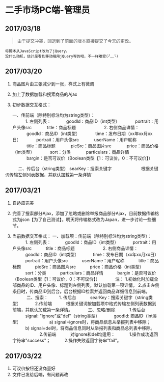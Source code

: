 # 二手市场PC端-管理员

## 2017/03/18
>由于提交冲突，回退到了前面的版本直接提交了今天的更改。

	将脚本从JavaScript改为了jQuery。
	没什么动机，估计是看到移动端用jQuery写的吧，不一样难受(╯﹏╰)


## 2017/03/20
1. 商品图片由三张减少到一张，样式上有微调

2. 加上了数据加载和搜索商品的Ajax

3. 初步数据交互格式：


	一、传前端（除特别标注均为string类型）： 	
	　　　1. 左侧列表： 
	　　　	goodId：商品ID（int类型） 
	　　　	portrait：用户头像src 
	　　　	title：商品标题
	　　　
	　　　2. 右侧商品详情： 
	　　　	goodId：商品ID（int类型）
	　　　	time：发布日期（xx年xx月xx日）
	　　　	portrait：用户头像src
	　　　	userName：用户昵称
	　　　	title：商品标题
	　　　	picSrc：商品图片src
	　　　	price：商品价格（int类型）
	　　　	sort：分类
	　　　	particulars：商品详情
	　　　	bargin：是否可议价（Boolean类型【1：可议价，0：不可议价】）

　　　二、传后台（string类型） searKey：搜索关键字
　　　
　　　		根据关键词传输左侧列表数据，并默认加载第一条详情`
　　　　

## 2017/03/21
1. 自适应完美

2. 完善了搜索部分Ajax，添加了忽略或删除举报商品部分Ajax，目前数据传输格式为json【为了自己测试】。明天将传输格式改为Japan，进一步讨论一些细节。

3. 当前数据交互格式：
	一、加载项：传前端（除特别标注均为string类型）：
	　　　1. 左侧列表：
	　　　goodId：商品ID（int类型）
	　　　portrait：用户头像src
	　　　title：商品标题
	　　　
	　　　2. 右侧商品详情：
	　　　goodId：商品ID（int类型）
	　　　time：发布日期（xx年xx月xx日）
	　　　portrait：用户头像src
	　　　userName：用户昵称
	　　　title：商品标题
	　　　picSrc：商品图片src
	　　　price：商品价格（int类型）
	　　　sort：分类
	　　　particulars：商品详情
	　　　bargin：是否可议价（Boolean类型【1：可议价，0：不可议价】）
	　　　
	注：
	1.初始化时加载全部商品的ID、用户头像、标题到左侧列表，默认加载第一项详情。
	2.点击左侧条目时，传商品ID到后台，后台根据ID检索并返回商品详细信息到前端。
　　　
	二、搜索：
	　　	1. 传后台
	　　　searKey：搜索关键字（string类型）
	　　　2.传前端
	　　　根据关键词按加载项中格式传输左侧列表数据到前端，并默认加载第一条详情。
	　　　
	三、忽略/删除
	　　　1.传后台
	　　　signal:  "ignore"或"del"（string类型）
	　　　goodId: 商品ID（int类型）
	　　　
	　　　a) signal=ignore时，将商品信息从举报列表中移除；
	　　　b) signal=del时，将商品信息同时从举报列表和商品总列表中移除。
	　　　
	　　　2.传前端
	　　　对ignore和del均适用：
	　　　1.操作成功返回字符串"success"；
	　　　2.操作失败返回字符串"fail"。
　　　
## 2017/03/22
1. 可议价按钮还没商量好
2. 文件已发给后端，有问题再改